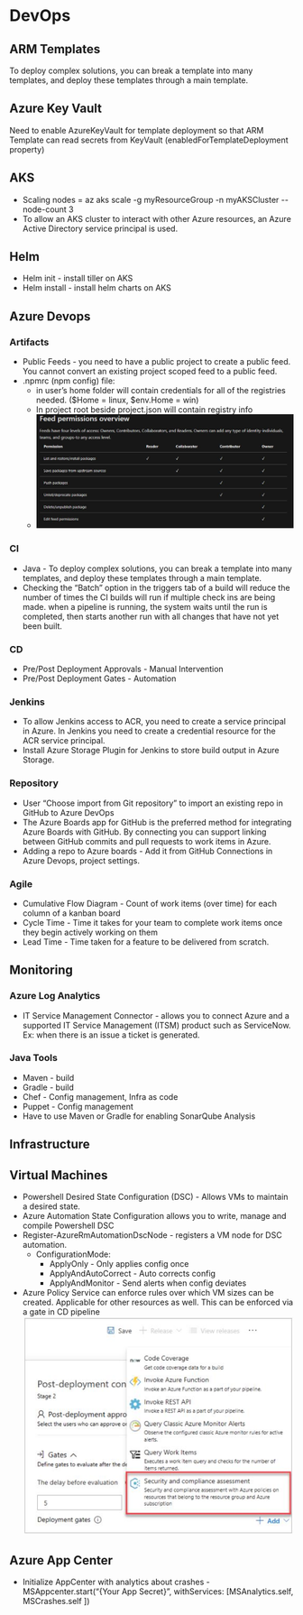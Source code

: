 # DevOps

## ARM Templates
To deploy complex solutions, you can break a template into many templates, and deploy these templates through a main template.

## Azure Key Vault
Need to enable AzureKeyVault for template deployment so that ARM Template can read secrets from KeyVault (enabledForTemplateDeployment property)

## AKS
* Scaling nodes = az aks scale -g myResourceGroup -n myAKSCluster --node-count 3
* To allow an AKS cluster to interact with other Azure resources, an Azure Active Directory service principal is used.

## Helm
* Helm init - install tiller on AKS
* Helm install - install helm charts on AKS

## Azure Devops
### Artifacts
* Public Feeds - you need to have a public project to create a public feed. You cannot convert an existing project scoped feed to a public feed.
* .npmrc (npm config) file:
  * in user’s home folder will contain credentials for all of the registries needed. ($Home = linux, $env.Home = win)
  * In project root beside project.json will contain registry info
  * ![](/images/Artifacts_FeedPermissionsOverview.jpg)

### CI
* Java - To deploy complex solutions, you can break a template into many templates, and deploy these templates through a main template.
* Checking the “Batch” option in the triggers tab of a build will reduce the number of times the CI builds will run if multiple check ins are being made. when a pipeline is running, the system waits until the run is completed, then starts another run with all changes that have not yet been built.

### CD
* Pre/Post Deployment Approvals - Manual Intervention
* Pre/Post Deployment Gates - Automation

### Jenkins
* To allow Jenkins access to ACR, you need to create a service principal in Azure. In Jenkins you need to create a credential resource for the ACR service principal.
* Install Azure Storage Plugin for Jenkins to store build output in Azure Storage.

### Repository
* User “Choose import from Git repository” to import an existing repo in GitHub to Azure DevOps
* The Azure Boards app for GitHub is the preferred method for integrating Azure Boards with GitHub. By connecting you can support linking between GitHub commits and pull requests to work items in Azure.
* Adding a repo to Azure boards - Add it from GitHub Connections in Azure Devops, project settings.

### Agile
* Cumulative Flow Diagram - Count of work items (over time) for each column of a kanban board
* Cycle Time - Time it takes for your team to complete work items once they begin actively working on them
* Lead Time - Time taken for a feature to be delivered from scratch.

## Monitoring
### Azure Log Analytics
* IT Service Management Connector - allows you to connect Azure and a supported IT Service Management (ITSM) product such as ServiceNow. Ex: when there is an issue a ticket is generated.

### Java Tools
* Maven - build
* Gradle - build
* Chef - Config management, Infra as code
* Puppet - Config management
* Have to use Maven or Gradle for enabling SonarQube Analysis

## Infrastructure
## Virtual Machines
* Powershell Desired State Configuration (DSC) - Allows VMs to maintain a desired state.
* Azure Automation State Configuration allows you to write, manage and compile Powershell DSC
* Register-AzureRmAutomationDscNode - registers a VM node for DSC automation. 
  * ConfigurationMode:
    * ApplyOnly - Only applies config once
    * ApplyAndAutoCorrect - Auto corrects config
    * ApplyAndMonitor - Send alerts when config deviates
* Azure Policy Service can enforce rules over which VM sizes can be created. Applicable for other resources as well. This can be enforced via a gate in CD pipeline
![](/images/DevOps_CD_Gates.jpg)

## Azure App Center
* Initialize AppCenter with analytics about crashes - MSAppcenter.start(“{Your App Secret}”, withServices: [MSAnalytics.self, MSCrashes.self ])


